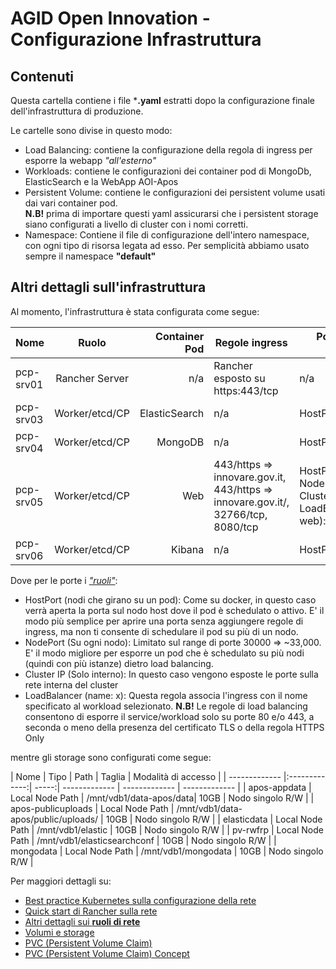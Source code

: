 # AGID Open Innovation - Configurazione Infrastruttura

## Contenuti
Questa cartella contiene i file ***.yaml** estratti dopo la configurazione finale dell'infrastruttura di produzione.

Le cartelle sono divise in questo modo:
* Load Balancing: contiene la configurazione della regola di ingress per esporre la webapp *"all'esterno"*
* Workloads: contiene le configurazioni dei container pod di MongoDb, ElasticSearch e la WebApp AOI-Apos
* Persistent Volume: contiene le configurazioni dei persistent volume usati dai vari container pod. <br/>**N.B!** prima di importare questi yaml assicurarsi che i persistent storage siano configurati a livello di cluster con i nomi corretti.
* Namespace: Contiene il file di configurazione dell'intero namespace, con ogni tipo di risorsa legata ad esso. Per semplicità abbiamo usato sempre il namespace **"default"**

## Altri dettagli sull'infrastruttura

Al momento, l'infrastruttura è stata configurata come segue:

| Nome        | Ruolo           | Container Pod  | Regole ingress | Porte interne cluster | Service Discovery | Storage |
| ------------- |:-------------:| -----:| ------------- | ------------- | ------------- | ------------- |
| pcp-srv01    | Rancher Server | n/a | Rancher esposto su https:443/tcp | n/a | kubernetes | n/a |
| pcp-srv03    | Worker/etcd/CP | ElasticSearch | n/a | HostPort:9200 | elasticsearch | elasticconf, elasticvolume
| pcp-srv04    | Worker/etcd/CP | MongoDB | n/a | HostPort:27017 | mongodb | mongovolume
| pcp-srv05    | Worker/etcd/CP | Web | 443/https => innovare.gov.it, 443/https => innovare.gov.it/, 32766/tcp, 8080/tcp  | HostPort:8080, NodePort:32776, ClusterIP:8080, LoadBalancer(name: web):443 | aoi-apos | apos-appdata, apos-publicuploads
| pcp-srv06    | Worker/etcd/CP | Kibana | n/a | HostPort:5601 | kibana | n/a |

Dove per le porte i [*"ruoli"*](https://rancher.com/docs/rancher/v2.x/en/quick-start-guide/workload/quickstart-deploy-workload-nodeport/):

* HostPort (nodi che girano su un pod): Come su docker, in questo caso verrà aperta la porta sul nodo host dove il pod è schedulato o attivo. E' il modo più semplice per aprire una porta senza aggiungere regole di ingress, ma non ti consente di schedulare il pod su più di un nodo.
* NodePort (Su ogni nodo): Limitato sul range di porte 30000 => ~33,000. E' il modo migliore per esporre un pod che è schedulato su più nodi (quindi con più istanze) dietro load balancing.
* Cluster IP (Solo interno): In questo caso vengono esposte le porte sulla rete interna del cluster
* LoadBalancer (name: x): Questa regola associa l'ingress con il nome specificato al workload selezionato. **N.B!** Le regole di load balancing consentono di esporre il service/workload solo su porte 80 e/o 443, a seconda o meno della presenza del certificato TLS o della regola HTTPS Only

mentre gli storage sono configurati come segue:

| Nome        | Tipo           | Path | Taglia | Modalità di accesso |
| ------------- |:-------------:| -----:| ------------- | ------------- | ------------- |
| apos-appdata       | Local Node Path           | /mnt/vdb1/data-apos/data| 10GB | Nodo singolo R/W |
| apos-publicuploads       | Local Node Path           | /mnt/vdb1/data-apos/public/uploads/ | 10GB | Nodo singolo R/W |
| elasticdata     | Local Node Path           | /mnt/vdb1/elastic | 10GB | Nodo singolo R/W |
| pv-rwfrp   | Local Node Path           | /mnt/vdb1/elasticsearchconf | 10GB | Nodo singolo R/W |
| mongodata   | Local Node Path           | /mnt/vdb1/mongodata | 10GB | Nodo singolo R/W |

Per maggiori dettagli su:

* [Best practice Kubernetes sulla configurazione della rete](https://kubernetes.io/docs/concepts/configuration/overview/)
* [Quick start di Rancher sulla rete](https://rancher.com/docs/rancher/v2.x/en/quick-start-guide/workload/quickstart-deploy-workload-nodeport/)
* [Altri dettagli sui **ruoli di rete**](https://stackoverflow.com/questions/50709001/rancher-2-difference-between-nodeport-hostport-and-cluster-ip)
* [Volumi e storage](https://rancher.com/docs/rancher/v2.x/en/k8s-in-rancher/volumes-and-storage/)
* [PVC (Persistent Volume Claim)](https://rancher.com/docs/rancher/v2.x/en/k8s-in-rancher/volumes-and-storage/persistent-volume-claims/)
* [PVC (Persistent Volume Claim) Concept](https://kubernetes.io/docs/concepts/storage/persistent-volumes/)
